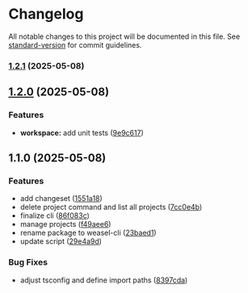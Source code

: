 # Changelog

All notable changes to this project will be documented in this file. See [standard-version](https://github.com/conventional-changelog/standard-version) for commit guidelines.

### [1.2.1](https://github.com/jonathansigg/weasel-cli/compare/v1.2.0...v1.2.1) (2025-05-08)

## [1.2.0](https://github.com/jonathansigg/weasel-cli/compare/v1.1.0...v1.2.0) (2025-05-08)


### Features

* **workspace:** add unit tests ([9e9c617](https://github.com/jonathansigg/weasel-cli/commit/9e9c6174d3804f9910655262cb7fd17ac57522e6))

## 1.1.0 (2025-05-08)


### Features

* add changeset ([1551a18](https://github.com/jonathansigg/weasel-cli/commit/1551a18aaa6bca76738d0d7266657a7901d8cb20))
* delete project command and list all projects ([7cc0e4b](https://github.com/jonathansigg/weasel-cli/commit/7cc0e4b8b1841f50ba213609f4e546a997280498))
* finalize cli ([86f083c](https://github.com/jonathansigg/weasel-cli/commit/86f083cab6a59020e1efc7c4d731008973df2ec8))
* manage projects ([f49aee6](https://github.com/jonathansigg/weasel-cli/commit/f49aee671ff2b3cee5bdb09734f50e5ce37e0389))
* rename package to weasel-cli ([23baed1](https://github.com/jonathansigg/weasel-cli/commit/23baed1e3d6e0cec272f3c4fea9b077f0ec419f9))
* update script ([29e4a9d](https://github.com/jonathansigg/weasel-cli/commit/29e4a9d479aef9ca7173427d09c7e44cd1c51902))


### Bug Fixes

* adjust tsconfig and define import paths ([8397cda](https://github.com/jonathansigg/weasel-cli/commit/8397cdab67bd6113471789371fbcbed1494d6d8d))
